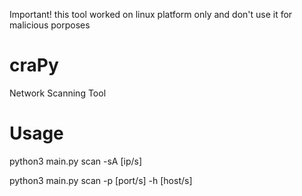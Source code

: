 Important! this tool worked on linux platform only and don't use it for malicious porposes
# craPy
Network Scanning Tool
# Usage
python3 main.py scan -sA [ip/s]

python3 main.py scan -p [port/s] -h [host/s]
